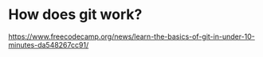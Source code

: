 # How does git work?

https://www.freecodecamp.org/news/learn-the-basics-of-git-in-under-10-minutes-da548267cc91/